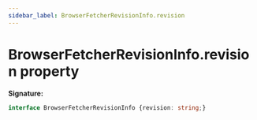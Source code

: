```yaml
---
sidebar_label: BrowserFetcherRevisionInfo.revision
---
```

# BrowserFetcherRevisionInfo.revision property

**Signature:**

```typescript
interface BrowserFetcherRevisionInfo {revision: string;}
```
